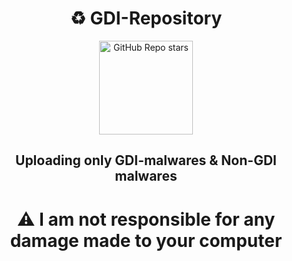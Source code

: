 <h1 align="center">♻ GDI-Repository</h1>
<div style="text-align: center;">
    <img alt="GitHub Repo stars" src="https://img.shields.io/github/stars/BelkasPro/GDI-Repository?style=for-the-badge&label=Stars" width="150">
</div>
<h2 align="center">Uploading only GDI-malwares & Non-GDI malwares</h2>
<h1 align="center">⚠ I am not responsible for any damage made to your computer</h1>
